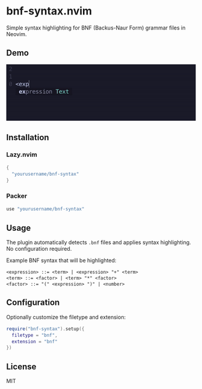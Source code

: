 # bnf-syntax.nvim

Simple syntax highlighting for BNF (Backus-Naur Form) grammar files in Neovim.

## Demo

![BNF Syntax Highlighting](assets/demo.gif)


## Installation

### Lazy.nvim
```lua
{
  "yourusername/bnf-syntax"
}
```

### Packer
```lua
use "yourusername/bnf-syntax"
```

## Usage

The plugin automatically detects `.bnf` files and applies syntax highlighting. No configuration required.

Example BNF syntax that will be highlighted:
```bnf
<expression> ::= <term> | <expression> "+" <term>
<term> ::= <factor> | <term> "*" <factor>
<factor> ::= "(" <expression> ")" | <number>
```

## Configuration

Optionally customize the filetype and extension:

```lua
require("bnf-syntax").setup({
  filetype = "bnf",
  extension = "bnf"
})
```

## License

MIT
